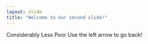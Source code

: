 ```yaml
---
layout: slide
title: "Welcome to our second slide!"
---
```

Considerably Less Poor
Use the left arrow to go back!
